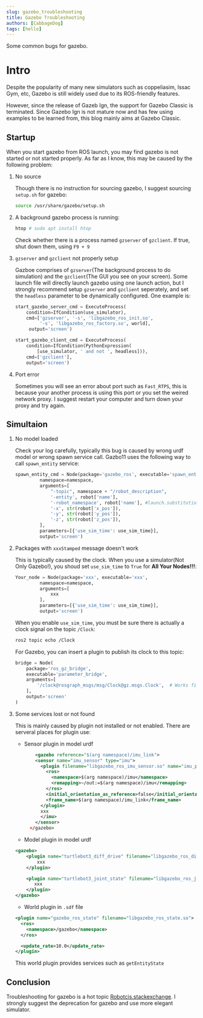 ```yaml
---
slug: gazebo_troubleshooting
title: Gazebo Troubleshooting
authors: [CabbageDog]
tags: [hello]
---
```


Some common bugs for gazebo.

<!-- truncate -->

# Intro

Despite the popularity of many new simulators such as coppeliasim, Issac Gym, etc, Gazebo is still widely used due to its ROS-friendly features.

However, since the release of Gazeb Ign, the support for Gazebo Classic is terminated. Since Gazebo Ign is not mature now and has few using examples to be learned from, this blog mainly aims at Gazebo Classic.

## Startup

When you start gazebo from ROS launch, you may find gazebo is not started or not started properly. As far as I know, this may be caused by the following problem:

1. No source
   
   Though there is no instruction for sourcing gazebo, I suggest sourcing `setup.sh` for gazebo:
   ```sh
   source /usr/share/gazebo/setup.sh
   ```

2. A background gazebo process is running:
 
   ```sh
   htop # sudo apt install htop
   ```
   
   Check whether there is a process named `gzserver` of `gzclient`. If true, shut down them, using `F9 + 9`

3. `gzserver` and `gzclient` not properly setup

    Gazboe comprises of `gzserver`(The background process to do simulation) and the `gzclient`(The GUI you see on your screen). Some launch file will directly launch gazebo using one launch action, but I strongly recommend setup `gzserver` and `gzclient` seperately, and set the `headless` parameter to be dynamically configured. One example is:
    
    ```python
    start_gazebo_server_cmd = ExecuteProcess(
        condition=IfCondition(use_simulator),
        cmd=['gzserver', '-s', 'libgazebo_ros_init.so',
             '-s', 'libgazebo_ros_factory.so', world],
         output='screen')

    start_gazebo_client_cmd = ExecuteProcess(
        condition=IfCondition(PythonExpression(
            [use_simulator, ' and not ', headless])),
        cmd=['gzclient'],
        output='screen')
    ```

4. Port error

    Sometimes you will see an error about port such as `Fast_RTPS`, this is because your another process is using this port or you set the weired network proxy. I suggest restart your computer and turn down your proxy and try again.

## Simultaion

1. No model loaded
   
   Check your log carefully, typically this bug is caused by wrong urdf model or wrong spawn service call. Gazbo11 uses the following way to call `spawn_entity` service:

   ```python
   spawn_entity_cmd = Node(package='gazebo_ros', executable='spawn_entity.py',
            namespace=namespace,
            arguments=[
                "-topic", namespace + "/robot_description",
                '-entity', robot['name'],
                '-robot_namespace', robot['name'], #launch.substitutions.LaunchConfiguration('robot_name'),
                '-x', str(robot['x_pos']),
                '-y', str(robot['y_pos']),
                '-z', str(robot['z_pos']),             
            ],
            parameters=[{'use_sim_time': use_sim_time}],
            output='screen')
   ```

2. Packages with `xxxStamped` message doesn't work 
   
   This is typically caused by the clock. When you use a simulator(Not Only Gazebo!), you shoud set `use_sim_time` to `True` for **All Your Nodes!!!**:
   ```python
   Your_node = Node(package='xxx', executable='xxx',
            namespace=namespace,
            arguments=[
                xxx
            ],
            parameters=[{'use_sim_time': use_sim_time}],
            output='screen')
   ```

   When you enable `use_sim_time`, you must be sure there is actually a clock signal on the topic `/Clock`:

    ```sh
    ros2 topic echo /Clock
    ```    

    For Gazebo, you can insert a plugin to publish its clock to this topic:
    ```python
    bridge = Node(
        package='ros_gz_bridge',
        executable='parameter_bridge',
        arguments=[
            '/clock@rosgraph_msgs/msg/Clock@gz.msgs.Clock',  # Works fine
        ],
        output='screen'
    )
    ```

3. Some services lost or not found

    This is mainly caused by plugin not installed or not enabled. There are serveral places for plugin use:
    - Sensor plugin in model urdf
        ```xml
            <gazebo reference="$(arg namespace)/imu_link">
            <sensor name="imu_sensor" type="imu">
              <plugin filename="libgazebo_ros_imu_sensor.so" name="imu_plugin">
                <ros>
                  <namespace>$(arg namespace)/imu</namespace>
                  <remapping>~/out:=$(arg namespace)/imu</remapping>
                </ros>
                <initial_orientation_as_reference>false</initial_orientation_as_reference>
                <frame_name>$(arg namespace)/imu_link</frame_name>
              </plugin>
              xxx
              </imu>
            </sensor>
          </gazebo>
        ```
    - Model plugin in model urdf
    ```xml
    <gazebo>
        <plugin name="turtlebot3_diff_drive" filename="libgazebo_ros_diff_drive.so">
            xxx
        </plugin>

        <plugin name="turtlebot3_joint_state" filename="libgazebo_ros_joint_state_publisher.so">
           xxx
        </plugin>
    </gazebo>
    ```
    - World plugin in `.sdf` file
    ```xml
    <plugin name="gazebo_ros_state" filename="libgazebo_ros_state.so">
      <ros>
        <namespace>/gazebo</namespace>
      </ros>

      <update_rate>10.0</update_rate>
    </plugin>
    ```
    This world plugin provides services such as `getEntityState`

## Conclusion

Troubleshooting for gazebo is a hot topic [Robotcis.stackexchange](https://robotics.stackexchange.com/). I strongly suggest the deprecation for gazebo and use more elegant simulator.
